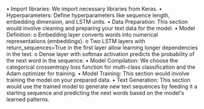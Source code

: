 •	Import libraries: We import necessary libraries from Keras. 
•	Hyperparameters: Define hyperparameters like sequence length, embedding dimension, and LSTM units.
•	Data Preparation: This section would involve cleaning and preparing your text data for the model. 
•	Model Definition: 
  o	Embedding layer converts words into numerical representations (embeddings). 
  o	Two LSTM layers with return_sequences=True in the first layer allow learning longer dependencies in the text. 
  o	Dense layer with softmax activation predicts the probability of the next word in the sequence. 
•	Model Compilation: We choose the categorical crossentropy loss function for multi-class classification and the Adam optimizer for training. 
•	Model Training: This section would involve training the model on your prepared data. 
•	Text Generation: This section would use the trained model to generate new text sequences by feeding it a starting sequence and predicting the next words based on the model's learned patterns.

